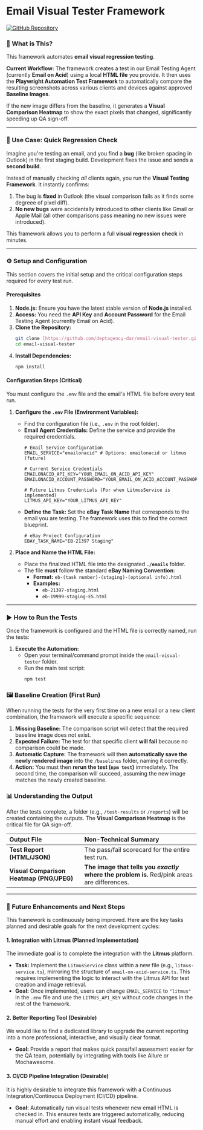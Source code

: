 # Email Visual Tester Framework

[![GitHub Repository](https://img.shields.io/badge/GitHub-View%20Source-100000?style=for-the-badge&logo=github)](https://github.com/deptagency-dar/email-visual-tester)

### 🧐 What is This?

This framework automates **email visual regression testing**.

**Current Workflow:** The framework creates a test in our Email Testing Agent (currently **Email on Acid**) using a local **HTML file** you provide. It then uses the **Playwright Automation Test Framework** to automatically compare the resulting screenshots across various clients and devices against approved **Baseline Images**.

If the new image differs from the baseline, it generates a **Visual Comparison Heatmap** to show the exact pixels that changed, significantly speeding up QA sign-off.

---

### 🎯 Use Case: Quick Regression Check

Imagine you're testing an email, and you find a **bug** (like broken spacing in Outlook) in the first staging build. Development fixes the issue and sends a **second build**.

Instead of manually checking *all* clients again, you run the **Visual Testing Framework**. It instantly confirms:
1.  The bug is **fixed** in Outlook (the visual comparison fails as it finds some degreee of pixel diff).
2.  **No new bugs** were accidentally introduced to other clients like Gmail or Apple Mail (all other comparisons pass meaning no new issues were introduced).

This framework allows you to perform a full **visual regression check** in minutes.

---

### ⚙️ Setup and Configuration

This section covers the initial setup and the critical configuration steps required for every test run.

#### Prerequisites

1.  **Node.js:** Ensure you have the latest stable version of **Node.js** installed.
2.  **Access:** You need the **API Key** and **Account Password** for the Email Testing Agent (currently Email on Acid).
3.  **Clone the Repository:**
    ```bash
    git clone [https://github.com/deptagency-dar/email-visual-tester.git](https://github.com/deptagency-dar/email-visual-tester.git)
    cd email-visual-tester
    ```
4.  **Install Dependencies:**
    ```bash
    npm install
    ```

#### Configuration Steps (Critical)

You must configure the `.env` file and the email's HTML file before every test run.

1.  **Configure the `.env` File (Environment Variables):**
    * Find the configuration file (i.e., `.env` in the root folder).
    * **Email Agent Credentials:** Define the service and provide the required credentials.
        ```
        # Email Service Configuration
        EMAIL_SERVICE="emailonacid" # Options: emailonacid or litmus (future)
        
        # Current Service Credentials
        EMAILONACID_API_KEY="YOUR_EMAIL_ON_ACID_API_KEY"
        EMAILONACID_ACCOUNT_PASSWORD="YOUR_EMAIL_ON_ACID_ACCOUNT_PASSWORD"
        
        # Future Litmus Credentials (For when LitmusService is implemented)
        LITMUS_API_KEY="YOUR_LITMUS_API_KEY"
        ```
    * **Define the Task:** Set the **eBay Task Name** that corresponds to the email you are testing. The framework uses this to find the correct blueprint.
        ```
        # eBay Project Configuration
        EBAY_TASK_NAME="EB-21397 Staging"
        ```

2.  **Place and Name the HTML File:**
    * Place the finalized HTML file into the designated **`./emails`** folder.
    * The file **must** follow the standard **eBay Naming Convention**:
        * **Format:** `eb-(task number)-(staging)-(optional info).html`
        * **Examples:**
            * `eb-21397-staging.html`
            * `eb-19999-staging-ES.html`

---

### ▶️ How to Run the Tests

Once the framework is configured and the HTML file is correctly named, run the tests:

1.  **Execute the Automation:**
    * Open your terminal/command prompt inside the `email-visual-tester` folder.
    * Run the main test script:
        ```bash
        npm test
        ```

### 🖼️ Baseline Creation (First Run)

When running the tests for the very first time on a new email or a new client combination, the framework will execute a specific sequence:

1.  **Missing Baseline:** The comparison script will detect that the required baseline image does not exist.
2.  **Expected Failure:** The test for that specific client **will fail** because no comparison could be made.
3.  **Automatic Capture:** The framework will then **automatically save the newly rendered image** into the `/baselines` folder, naming it correctly.
4.  **Action:** You must then **rerun the test (`npm test`)** immediately. The second time, the comparison will succeed, assuming the new image matches the newly created baseline.

### 📊 Understanding the Output

After the tests complete, a folder (e.g., `/test-results` or `/reports`) will be created containing the outputs. The **Visual Comparison Heatmap** is the critical file for QA sign-off.

| Output File | Non-Technical Summary |
| :--- | :--- |
| **Test Report (HTML/JSON)** | The pass/fail scorecard for the entire test run. |
| **Visual Comparison Heatmap (PNG/JPEG)** | **The image that tells you *exactly* where the problem is.** Red/pink areas are differences. |

---

### 🚀 Future Enhancements and Next Steps

This framework is continuously being improved. Here are the key tasks planned and desirable goals for the next development cycles:

#### 1. Integration with Litmus (Planned Implementation)

The immediate goal is to complete the integration with the **Litmus** platform.

* **Task:** Implement the `LitmusService` class within a new file (e.g., `litmus-service.ts`), mirroring the structure of `email-on-acid-service.ts`. This requires implementing the logic to interact with the Litmus API for test creation and image retrieval.
* **Goal:** Once implemented, users can change `EMAIL_SERVICE` to `"litmus"` in the `.env` file and use the `LITMUS_API_KEY` without code changes in the rest of the framework.

#### 2. Better Reporting Tool (Desirable)

We would like to find a dedicated library to upgrade the current reporting into a more professional, interactive, and visually clear format.

* **Goal:** Provide a report that makes quick pass/fail assessment easier for the QA team, potentially by integrating with tools like Allure or Mochawesome.

#### 3. CI/CD Pipeline Integration (Desirable)

It is highly desirable to integrate this framework with a Continuous Integration/Continuous Deployment (CI/CD) pipeline.

* **Goal:** Automatically run visual tests whenever new email HTML is checked in. This ensures tests are triggered automatically, reducing manual effort and enabling instant visual feedback.
